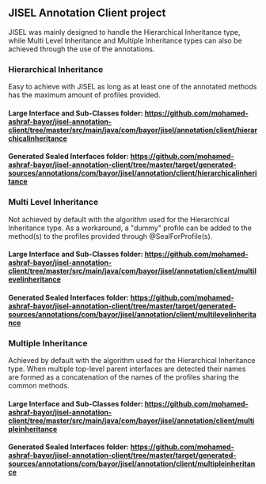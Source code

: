 ## JISEL Annotation Client project

JISEL was mainly designed to handle the Hierarchical Inheritance type, while Multi Level Inheritance and Multiple Inheritance types can also be achieved through the use of the annotations.

### Hierarchical Inheritance
Easy to achieve with JISEL as long as at least one of the annotated methods has the maximum amount of profiles provided.

#### Large Interface and Sub-Classes folder: https://github.com/mohamed-ashraf-bayor/jisel-annotation-client/tree/master/src/main/java/com/bayor/jisel/annotation/client/hierarchicalinheritance

#### Generated Sealed Interfaces folder: https://github.com/mohamed-ashraf-bayor/jisel-annotation-client/tree/master/target/generated-sources/annotations/com/bayor/jisel/annotation/client/hierarchicalinheritance

### Multi Level Inheritance
Not achieved by default with the algorithm used for the Hierarchical Inheritance type. As a workaround, a "dummy" profile can be added to the method(s) to the profiles provided through @SealForProfile(s).

#### Large Interface and Sub-Classes folder: https://github.com/mohamed-ashraf-bayor/jisel-annotation-client/tree/master/src/main/java/com/bayor/jisel/annotation/client/multilevelinheritance

#### Generated Sealed Interfaces folder: https://github.com/mohamed-ashraf-bayor/jisel-annotation-client/tree/master/target/generated-sources/annotations/com/bayor/jisel/annotation/client/multilevelinheritance

### Multiple Inheritance
Achieved by default with the algorithm used for the Hierarchical Inheritance type. When multiple top-level parent interfaces are detected their names are formed as a concatenation of the names of the profiles sharing the common methods. 

#### Large Interface and Sub-Classes folder: https://github.com/mohamed-ashraf-bayor/jisel-annotation-client/tree/master/src/main/java/com/bayor/jisel/annotation/client/multipleinheritance

#### Generated Sealed Interfaces folder: https://github.com/mohamed-ashraf-bayor/jisel-annotation-client/tree/master/target/generated-sources/annotations/com/bayor/jisel/annotation/client/multipleinheritance